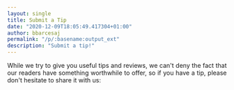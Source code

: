 ```yaml
---
layout: single
title: Submit a Tip
date: "2020-12-09T18:05:49.417304+01:00"
author: bbarcesaj
permalink: "/p/:basename:output_ext"
description: "Submit a tip!"
---
```


<div dir="ltr" style="text-align: left;" trbidi="on">
<div style="text-align: justify;">
While we try to give you useful tips and reviews, we can't deny the fact that our readers have something worthwhile to offer, so if you have a tip, please don't hesitate to share it with us:<br />
<script type="text/javascript"> id = 153684; clr = "fafafa"; </script><script src="https://kontactr.com/wp.js" type="text/javascript"></script>
</div>
</div>
